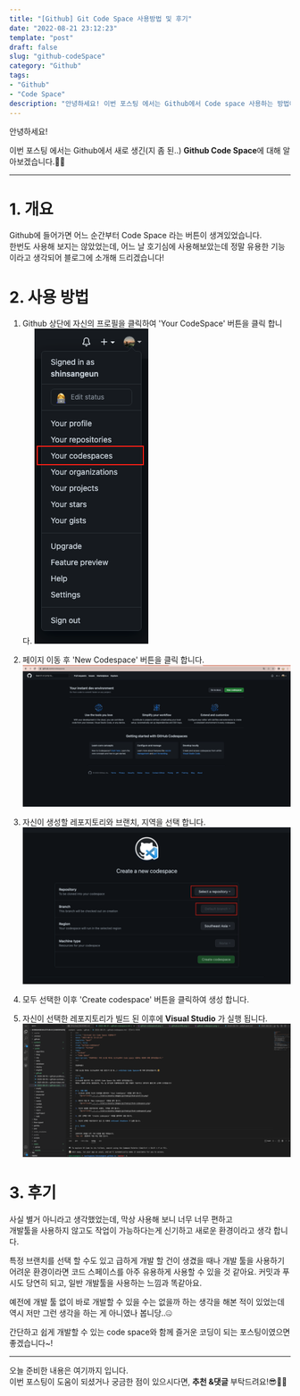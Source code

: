 ```yaml
---
title: "[Github] Git Code Space 사용방법 및 후기"
date: "2022-08-21 23:12:23"
template: "post"
draft: false
slug: "github-codeSpace"
category: "Github"
tags:
- "Github"
- "Code Space"
description: "안녕하세요! 이번 포스팅 에서는 Github에서 Code space 사용하는 방법에 대해 알아보겠습니다."
---
```


안녕하세요!

이번 포스팅 에서는 Github에서 새로 생긴(지 좀 된..) **Github Code Space**에 대해 알아보겠습니다.👨‍🏫

-----
# 1. 개요
Github에 들어가면 어느 순간부터 Code Space 라는 버튼이 생겨있었습니다.  
한번도 사용해 보지는 않았었는데, 어느 날 호기심에 사용해보았는데 정말 유용한 기능이라고 생각되어 블로그에 소개해 드리겠습니다!


# 2. 사용 방법
1. Github 상단에 자신의 프로필을 클릭하여 'Your CodeSpace' 버튼을 클릭 합니다.
    ![profile1](../../../static/assets/images/github/github-profile.png)

2. 페이지 이동 후 'New Codespace' 버튼을 클릭 합니다.
    ![codespace](../../../static/assets/images/github/github-codespace.png)

3. 자신이 생성할 레포지토리와 브랜치, 지역을 선택 합니다.
    ![codespace2](../../../static/assets/images/github/github-codespace2.png)

4. 모두 선택한 이후 'Create codespace' 버튼을 클릭하여 생성 합니다.

5. 자신이 선택한 레포지토리가 빌드 된 이후에 **Visual Studio** 가 실행 됩니다.
    ![codespace3](../../../static/assets/images/github/github-codespace3.png)


# 3. 후기
사실 별거 아니라고 생각했었는데, 막상 사용해 보니 너무 너무 편하고  
개발툴을 사용하지 않고도 작업이 가능하다는게 신기하고 새로운 환경이라고 생각 합니다.

특정 브랜치를 선택 할 수도 있고 급하게 개발 할 건이 생겼을 때나 개발 툴을 사용하기 어려운 환경이라면
코드 스페이스를 아주 유용하게 사용할 수 있을 것 같아요. 커밋과 푸시도 당연히 되고, 일반 개발툴을 사용하는 느낌과 똑같아요.

예전에 개발 툴 없이 바로 개발할 수 있을 수는 없을까 하는 생각을 해본 적이 있었는데  
역시 저만 그런 생각을 하는 게 아니였나 봅니당..🤐
 
간단하고 쉽게 개발할 수 있는 code space와 함께 즐거운 코딩이 되는 포스팅이였으면 좋겠습니다~!

-----

오늘 준비한 내용은 여기까지 입니다.  
이번 포스팅이 도움이 되셨거나 궁금한 점이 있으시다면, **추천 &댓글** 부탁드려요!😎👍🏻